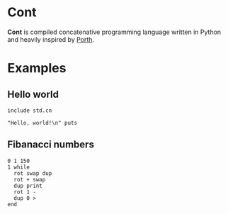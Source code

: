 # Cont

__Cont__ is compiled concatenative programming language written in Python and heavily inspired by [Porth](https://gitlab.com/tsoding/porth).  

# Examples
## Hello world
```
include std.cn

"Hello, world!\n" puts
```

## Fibanacci numbers
```
0 1 150 
1 while
  rot swap dup 
  rot + swap
  dup print
  rot 1 - 
  dup 0 > 
end 
```